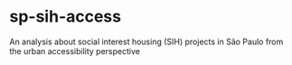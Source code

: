 # sp-sih-access
An analysis about social interest housing (SIH) projects in São Paulo from the urban accessibility perspective 

